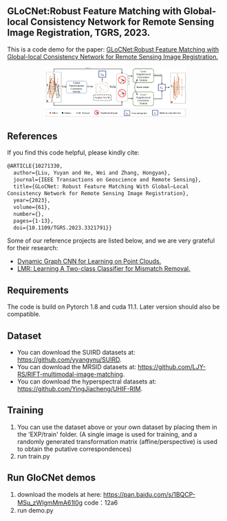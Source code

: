 ## GLoCNet:Robust Feature Matching with Global-local Consistency Network for Remote Sensing Image Registration, TGRS, 2023.
This is a code demo for the paper: [GLoCNet:Robust Feature Matching with Global-local Consistency Network for Remote Sensing Image Registration.](https://doi.org/10.1109/TGRS.2023.3321791)

<div align=center><img src="./fig/framework.png" width="65%" height="65%"></div>


## References
If you find this code helpful, please kindly cite:
```
@ARTICLE{10271330,
  author={Liu, Yuyan and He, Wei and Zhang, Hongyan},
  journal={IEEE Transactions on Geoscience and Remote Sensing}, 
  title={GLoCNet: Robust Feature Matching With Global–Local Consistency Network for Remote Sensing Image Registration}, 
  year={2023},
  volume={61},
  number={},
  pages={1-13},
  doi={10.1109/TGRS.2023.3321791}}
```

Some of our reference projects are listed below, and we are very grateful for their research:
* [Dynamic Graph CNN for Learning on Point Clouds.](https://github.com/WangYueFt/dgcnn)
* [LMR: Learning A Two-class Classifier for Mismatch Removal.](https://github.com/StaRainJ/LMR)

## Requirements
The code is build on Pytorch 1.8 and cuda 11.1. Later version should also be compatible.


## Dataset
* You can download the SUIRD datasets at: https://github.com/yyangynu/SUIRD.
* You can download the MRSID datasets at: https://github.com/LJY-RS/RIFT-multimodal-image-matching.
* You can download the hyperspectral datasets at: https://github.com/YingJiacheng/UHIF-RIM.

## Training
1. You can use the dataset above or your own dataset by placing them in the 'EXP/train' folder. (A single image is used for training, and a randomly generated transformation matrix (affine/perspective) is used to obtain the putative correspondences)
2. run train.py

## Run GloCNet demos
1. download the models at here: https://pan.baidu.com/s/1BQCP-MSu_zWlgmMmA61l0g 
code：12a6
2. run demo.py